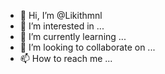 - 👋 Hi, I’m @Likithmnl
- 👀 I’m interested in ...
- 🌱 I’m currently learning ...
- 💞️ I’m looking to collaborate on ...
- 📫 How to reach me ...

<!---
Likithmnl/Likithmnl is a ✨ special ✨ repository because its `README.md` (this file) appears on your GitHub profile.
You can click the Preview link to take a look at your changes.
--->
